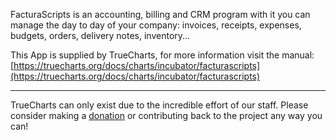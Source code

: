 FacturaScripts is an accounting, billing and CRM program with it you can manage the day to day of your company: invoices, receipts, expenses, budgets, orders, delivery notes, inventory...


This App is supplied by TrueCharts, for more information visit the manual: [https://truecharts.org/docs/charts/incubator/facturascripts](https://truecharts.org/docs/charts/incubator/facturascripts)

---

TrueCharts can only exist due to the incredible effort of our staff.
Please consider making a [donation](https://truecharts.org/docs/about/sponsor) or contributing back to the project any way you can!
